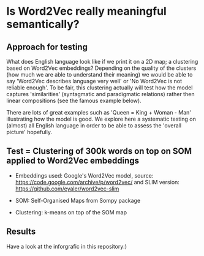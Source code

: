 # Is Word2Vec really meaningful semantically?

## Approach for testing

What does English language look like if we print it on a 2D map; a clustering based on Word2Vec embeddings? Depending on the quality of the clusters (how much we are able to understand their meaning) we would be able to say 'Word2Vec describes language very well' or 'No Word2Vec is not reliable enough'. To be fair, this clustering actually will test how the model captures 'similarities' (syntagmatic and paradigmatic relations) rather then linear compositions (see the famous example below).

There are lots of great examples such as 'Queen = King + Woman - Man' illustrating how the model is good. We explore here a systematic testing on (almost) all English language in order to be able to assess the 'overall picture' hopefully.

## Test = Clustering of 300k words on top on SOM applied to Word2Vec embeddings

- Embeddings used: Google's Word2Vec model, source: https://code.google.com/archive/p/word2vec/ and SLIM version: https://github.com/eyaler/word2vec-slim

- SOM: Self-Organised Maps from Sompy package

- Clustering: k-means on top of the SOM map

## Results

Have a look at the inforgrafic in this repository:)
